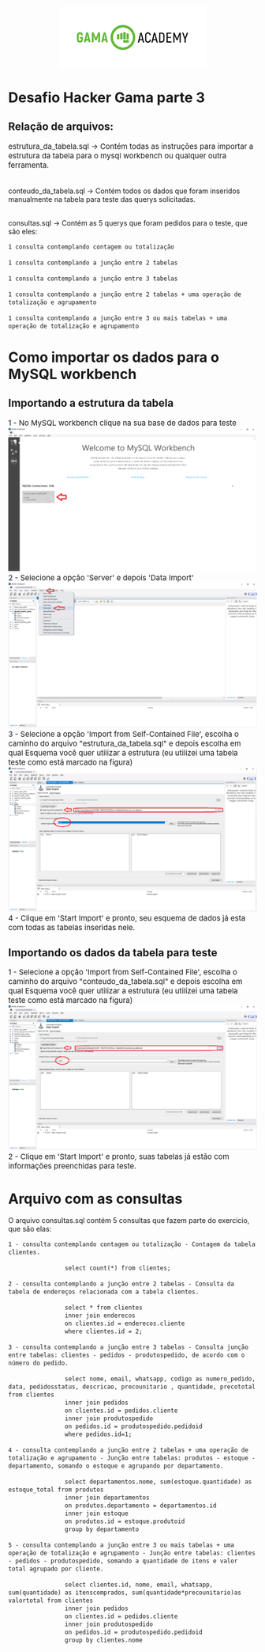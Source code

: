 <div style="text-align:center"><img src='./imgpaste/gamalogo.png' width='300'></div>
<b><h1>Desafio Hacker Gama parte 3</b></h1>
<h2>Relação de arquivos:</h2>
<p style='font-size:15px'>
estrutura_da_tabela.sql -> Contém todas as instruções para importar a estrutura da tabela para o mysql workbench ou qualquer outra ferramenta. <br><br>

conteudo_da_tabela.sql -> Contém todos os dados que foram inseridos manualmente na tabela para teste das querys solicitadas. <br><br>

consultas.sql -> Contém as 5 querys que foram pedidos para o teste, que são eles:

    1 consulta contemplando contagem ou totalização

    1 consulta contemplando a junção entre 2 tabelas

    1 consulta contemplando a junção entre 3 tabelas

    1 consulta contemplando a junção entre 2 tabelas + uma operação de totalização e agrupamento

    1 consulta contemplando a junção entre 3 ou mais tabelas + uma operação de totalização e agrupamento


<h1>Como importar os dados para o MySQL workbench</h1>
<h2>Importando a estrutura da tabela</h2>
<p style='font-size:15px'>
1 - No MySQL workbench clique na sua base de dados para teste
<img src='./imgpaste/2021-05-20-20-46-19.png'>
2 - Selecione a opção 'Server' e depois 'Data Import'
<img src='./imgpaste/2021-05-20-20-59-42.png'>
3 - Selecione a opção 'Import from Self-Contained File', escolha o caminho do arquivo "estrutura_da_tabela.sql" e depois escolha em qual Esquema você quer utilizar a estrutura (eu utilizei uma tabela teste como está marcado na figura)
<img src='./imgpaste/2021-05-20-21-07-45.png'>
4 - Clique em 'Start Import' e pronto, seu esquema de dados já esta com todas as tabelas inseridas nele.

<h2>Importando os dados da tabela para teste</h2>
<p style='font-size:15px'>
1 - Selecione a opção 'Import from Self-Contained File', escolha o caminho do arquivo "conteudo_da_tabela.sql" e depois escolha em qual Esquema você quer utilizar a estrutura (eu utilizei uma tabela teste como está marcado na figura)
<img src='./imgpaste/2021-05-20-21-22-09.png'>
2 - Clique em 'Start Import' e pronto, suas tabelas já estão com informações preenchidas para teste.


<h1>Arquivo com as consultas</h1>
O arquivo consultas.sql contém 5 consultas que fazem parte do exercicio, que são elas:
    
    1 - consulta contemplando contagem ou totalização - Contagem da tabela clientes.

                    select count(*) from clientes; 

    2 - consulta contemplando a junção entre 2 tabelas - Consulta da tabela de endereços relacionada com a tabela clientes.

                    select * from clientes
                    inner join enderecos
                    on clientes.id = enderecos.cliente
                    where clientes.id = 2;

    3 - consulta contemplando a junção entre 3 tabelas - Consulta junção entre tabelas: clientes - pedidos - produtospedido, de acordo com o número do pedido.

                    select nome, email, whatsapp, codigo as numero_pedido, data, pedidosstatus, descricao, precounitario , quantidade, precototal from clientes
                    inner join pedidos 
                    on clientes.id = pedidos.cliente
                    inner join produtospedido
                    on pedidos.id = produtospedido.pedidoid
                    where pedidos.id=1;

    4 - consulta contemplando a junção entre 2 tabelas + uma operação de totalização e agrupamento - Junção entre tabelas: produtos - estoque - departamento, somando o estoque e agrupando por departamento.

                    select departamentos.nome, sum(estoque.quantidade) as estoque_total from produtos
                    inner join departamentos
                    on produtos.departamento = departamentos.id
                    inner join estoque
                    on produtos.id = estoque.produtoid
                    group by departamento

    5 - consulta contemplando a junção entre 3 ou mais tabelas + uma operação de totalização e agrupamento - Junção entre tabelas: clientes - pedidos - produtospedido, somando a quantidade de itens e valor total agrupado por cliente.  

                    select clientes.id, nome, email, whatsapp, sum(quantidade) as itenscomprados, sum(quantidade*precounitario)as valortotal from clientes
                    inner join pedidos 
                    on clientes.id = pedidos.cliente
                    inner join produtospedido
                    on pedidos.id = produtospedido.pedidoid
                    group by clientes.nome

    
</p>

